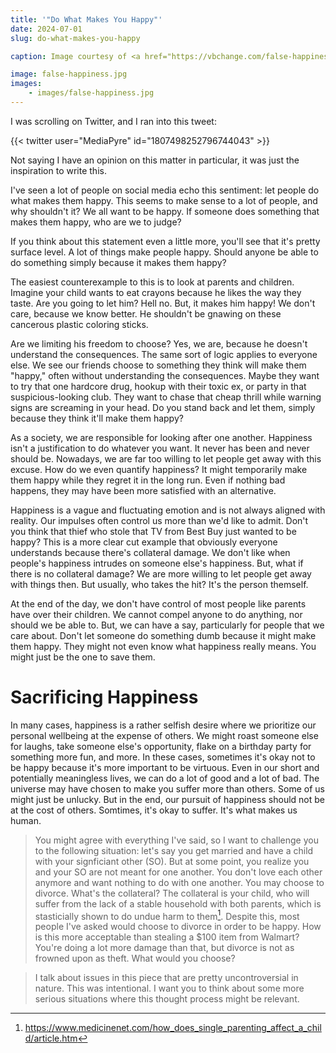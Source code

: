 ```yaml
---
title: '"Do What Makes You Happy"'
date: 2024-07-01
slug: do-what-makes-you-happy

caption: Image courtesy of <a href="https://vbchange.com/false-happiness/">vbchange.com</a>.

image: false-happiness.jpg
images:
    - images/false-happiness.jpg
---
```


I was scrolling on Twitter, and I ran into this tweet:

{{< twitter user="MediaPyre" id="1807498252796744043" >}}
<figcaption>Not saying I have an opinion on this matter in particular, it was just the inspiration to write this.</figcaption>

I've seen a lot of people on social media echo this sentiment: let people do what makes them happy. This seems to make sense to a lot of people, and why shouldn't it? We all want to be happy. If someone does something that makes them happy, who are we to judge?

If you think about this statement even a little more, you'll see that it's pretty surface level. A lot of things make people happy. Should anyone be able to do something simply because it makes them happy?

The easiest counterexample to this is to look at parents and children. Imagine your child wants to eat crayons because he likes the way they taste. Are you going to let him? Hell no. But, it makes him happy! We don't care, because we know better. He shouldn't be gnawing on these cancerous plastic coloring sticks. 

Are we limiting his freedom to choose? Yes, we are, because he doesn't understand the consequences. The same sort of logic applies to everyone else. We see our friends choose to something they think will make them "happy," often without understanding the consequences. Maybe they want to try that one hardcore drug, hookup with their toxic ex, or party in that suspicious-looking club. They want to chase that cheap thrill while warning signs are screaming in your head. Do you stand back and let them, simply because they think it'll make them happy?

As a society, we are responsible for looking after one another. Happiness isn't a justification to do whatever you want. It never has been and never should be. Nowadays, we are far too willing to let people get away with this excuse. How do we even quantify happiness? It might temporarily make them happy while they regret it in the long run. Even if nothing bad happens, they may have been more satisfied with an alternative. 

Happiness is a vague and fluctuating emotion and is not always aligned with reality. Our impulses often control us more than we'd like to admit. Don't you think that thief who stole that TV from Best Buy just wanted to be happy? This is a more clear cut example that obviously everyone understands because there's collateral damage. We don't like when people's happiness intrudes on someone else's happiness. But, what if there is no collateral damage? We are more willing to let people get away with things then. But usually, who takes the hit? It's the person themself. 

At the end of the day, we don't have control of most people like parents have over their children. We cannot compel anyone to do anything, nor should we be able to. But, we can have a say, particularly for people that we care about. Don't let someone do something dumb because it might make them happy. They might not even know what happiness really means. You might just be the one to save them. 

# Sacrificing Happiness
In many cases, happiness is a rather selfish desire where we prioritize our personal wellbeing at the expense of others. We might roast someone else for laughs, take someone else's opportunity, flake on a birthday party for something more fun, and more. In these cases, sometimes it's okay not to be happy because it's more important to be virtuous. Even in our short and potentially meaningless lives, we can do a lot of good and a lot of bad. The universe may have chosen to make you suffer more than others. Some of us might just be unlucky. But in the end, our pursuit of happiness should not be at the cost of others. Somtimes, it's okay to suffer. It's what makes us human.

> You might agree with everything I've said, so I want to challenge you to the following situation: let's say you get married and have a child with your signficiant other (SO). But at some point, you realize you and your SO are not meant for one another. You don't love each other anymore and want nothing to do with one another. You may choose to divorce. What's the collateral? The collateral is your child, who will suffer from the lack of a stable household with both parents, which is stasticially shown to do undue harm to them[^1]. Despite this, most people I've asked would choose to divorce in order to be happy. How is this more acceptable than stealing a $100 item from Walmart? You're doing a lot more damage than that, but divorce is not as frowned upon as theft. What would you choose?

> I talk about issues in this piece that are pretty uncontroversial in nature. This was intentional. I want you to think about some more serious situations where this thought process might be relevant. 

[^1]: https://www.medicinenet.com/how_does_single_parenting_affect_a_child/article.htm

